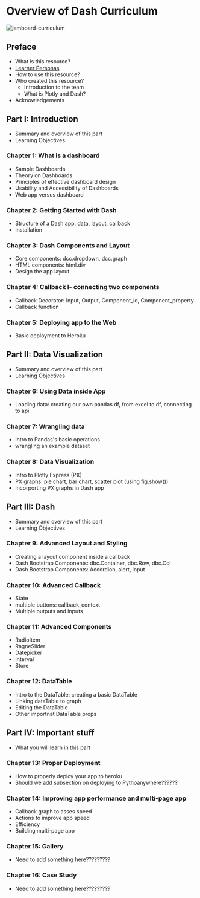 # Overview of Dash Curriculum

![jamboard-curriculum](https://user-images.githubusercontent.com/32049495/154767620-3a2b0579-c586-4581-a3be-51c6157549ba.png)

## Preface

- What is this resource?
- [Learner Personas](https://teachtogether.tech/en/#s:process-personas)
- How to use this resource?
- Who created this resource?
  - Introduction to the team
  - What is Plotly and Dash?
- Acknowledgements

## Part I: Introduction

- Summary and overview of this part
- Learning Objectives

### Chapter 1: What is a dashboard

- Sample Dashboards
- Theory on Dashboards
- Principles of effective dashboard design
- Usability and Accessibility of Dashboards
- Web app versus dashboard

### Chapter 2: Getting Started with Dash

 - Structure of a Dash app: data, layout, callback
 - Installation

### Chapter 3: Dash Components and Layout

 - Core components: dcc.dropdown, dcc.graph 
 - HTML components: html.div
 - Design the app layout

### Chapter 4: Callback I- connecting two components

 - Callback Decorator: Input, Output, Component_id, Component_property
 - Callback function
 
### Chapter 5: Deploying app to the Web

 - Basic deployment to Heroku

## Part II: Data Visualization

- Summary and overview of this part
- Learning Objectives

### Chapter 6: Using Data inside App

 - Loading data: creating our own pandas df, from excel to df, connecting to api 
 
### Chapter 7: Wrangling data

 - Intro to Pandas's basic operations
 - wrangling an example dataset 

### Chapter 8: Data Visualization

 - Intro to Plotly Express (PX)
 - PX graphs: pie chart, bar chart, scatter plot (using fig.show())
 - Incorporting PX graphs in Dash app 

## Part III: Dash

- Summary and overview of this part
- Learning Objectives
 
### Chapter 9: Advanced Layout and Styling

 - Creating a layout component inside a callback
 - Dash Bootstrap Components: dbc.Container, dbc.Row, dbc.Col
 - Dash Bootstrap Components: Accordion, alert, input
  
### Chapter 10: Advanced Callback

 - State
 - multiple buttons: callback_context
 - Multiple outputs and inputs

### Chapter 11: Advanced Components

 - RadioItem
 - RagneSlider
 - Datepicker
 - Interval
 - Store

### Chapter 12: DataTable

 - Intro to the DataTable: creating a basic DataTable
 - Linking dataTable to graph
 - Editing the DataTable
 - Other importnat DataTable props

## Part IV: Important stuff

 - What you will learn in this part

### Chapter 13: Proper Deployment

 - How to properly deploy your app to heroku
 - Should we add subsection on deploying to Pythoanywhere??????

### Chapter 14: Improving app performance and multi-page app

 - Callback graph to asses speed
 - Actions to improve app speed
 - Efficiency
 - Building multi-page app
 
### Chapter 15: Gallery

 - Need to add something here?????????

### Chapter 16: Case Study

 - Need to add something here?????????
